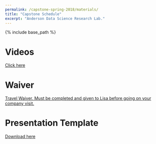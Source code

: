 ```yaml
---
permalink: /capstone-spring-2018/materials/
title: "Capstone Schedule"
excerpt: "Anderson Data Science Research Lab."
---
```


{% include base_path %}

# Videos
<a href="https://drive.google.com/drive/folders/0B3RPe0LZuiWCQzdfYlF3aF9wY2c">Click here</a>

# Waiver
<a href="/capstone_spring_2018/student-release-domestic-travel 2017.pdf">Travel Waiver. Must be completed and given to Lisa before going on your company visit.</a>

# Presentation Template
<a href="/capstone_spring_2018/Presentation-StartingTemplate.pptx">Download here</a>
